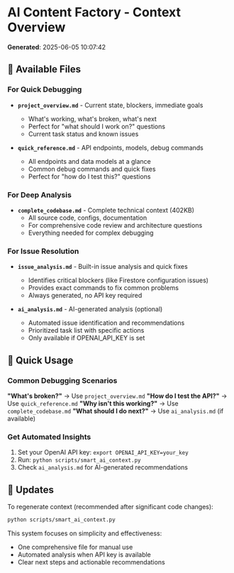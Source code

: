 # AI Content Factory - Context Overview

**Generated**: 2025-06-05 10:07:42

## 📁 Available Files

### For Quick Debugging
- **`project_overview.md`** - Current state, blockers, immediate goals
  - What's working, what's broken, what's next
  - Perfect for "what should I work on?" questions
  - Current task status and known issues

- **`quick_reference.md`** - API endpoints, models, debug commands
  - All endpoints and data models at a glance
  - Common debug commands and quick fixes
  - Perfect for "how do I test this?" questions

### For Deep Analysis
- **`complete_codebase.md`** - Complete technical context (402KB)
  - All source code, configs, documentation
  - For comprehensive code review and architecture questions
  - Everything needed for complex debugging

### For Issue Resolution
- **`issue_analysis.md`** - Built-in issue analysis and quick fixes
  - Identifies critical blockers (like Firestore configuration issues)
  - Provides exact commands to fix common problems
  - Always generated, no API key required

- **`ai_analysis.md`** - AI-generated analysis (optional)
  - Automated issue identification and recommendations
  - Prioritized task list with specific actions
  - Only available if OPENAI_API_KEY is set

## 🚀 Quick Usage

### Common Debugging Scenarios
**"What's broken?"** → Use `project_overview.md`
**"How do I test the API?"** → Use `quick_reference.md`
**"Why isn't this working?"** → Use `complete_codebase.md`
**"What should I do next?"** → Use `ai_analysis.md` (if available)

### Get Automated Insights
1. Set your OpenAI API key: `export OPENAI_API_KEY=your_key`
2. Run: `python scripts/smart_ai_context.py`
3. Check `ai_analysis.md` for AI-generated recommendations

## 🔄 Updates

To regenerate context (recommended after significant code changes):
```bash
python scripts/smart_ai_context.py
```

This system focuses on simplicity and effectiveness:
- One comprehensive file for manual use
- Automated analysis when API key is available
- Clear next steps and actionable recommendations
